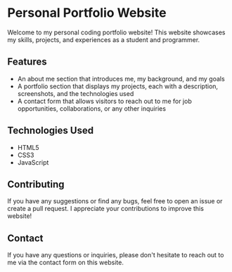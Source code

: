# Personal Portfolio Website

Welcome to my personal coding portfolio website! This website showcases my skills, projects, and experiences as a student and programmer.

## Features

- An about me section that introduces me, my background, and my goals
- A portfolio section that displays my projects, each with a description, screenshots, and the technologies used
- A contact form that allows visitors to reach out to me for job opportunities, collaborations, or any other inquiries

## Technologies Used

- HTML5
- CSS3
- JavaScript

## Contributing

If you have any suggestions or find any bugs, feel free to open an issue or create a pull request. I appreciate your contributions to improve this website!

## Contact

If you have any questions or inquiries, please don't hesitate to reach out to me via the contact form on this website.

